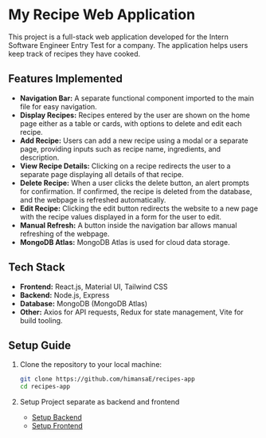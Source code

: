 # My Recipe Web Application

This project is a full-stack web application developed for the Intern Software Engineer Entry Test for a company. The application helps users keep track of recipes they have cooked.

## Features Implemented

- **Navigation Bar:** A separate functional component imported to the main file for easy navigation.
- **Display Recipes:** Recipes entered by the user are shown on the home page either as a table or cards, with options to delete and edit each recipe.
- **Add Recipe:** Users can add a new recipe using a modal or a separate page, providing inputs such as recipe name, ingredients, and description.
- **View Recipe Details:** Clicking on a recipe redirects the user to a separate page displaying all details of that recipe.
- **Delete Recipe:** When a user clicks the delete button, an alert prompts for confirmation. If confirmed, the recipe is deleted from the database, and the webpage is refreshed automatically.
- **Edit Recipe:** Clicking the edit button redirects the website to a new page with the recipe values displayed in a form for the user to edit.
- **Manual Refresh:** A button inside the navigation bar allows manual refreshing of the webpage.
- **MongoDB Atlas:** MongoDB Atlas is used for cloud data storage.

## Tech Stack

- **Frontend:** React.js, Material UI, Tailwind CSS
- **Backend:** Node.js, Express
- **Database:** MongoDB (MongoDB Atlas)
- **Other:** Axios for API requests, Redux for state management, Vite for build tooling.

## Setup Guide

1. Clone the repository to your local machine:

    ```bash
    git clone https://github.com/himansaE/recipes-app
    cd recipes-app
    ```

1. Setup Project separate as backend and frontend

    - [Setup Backend](Backend/)
    - [Setup Frontend](Frontend/)
